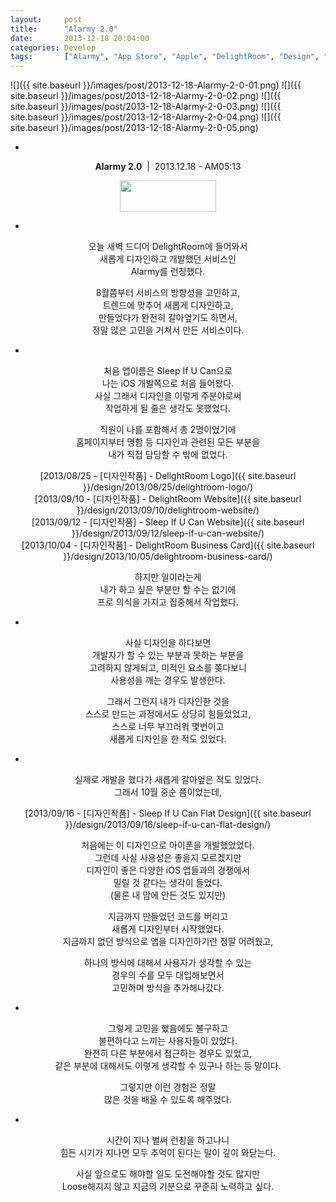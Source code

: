 ```yaml
---
layout: 	post
title:  	"Alarmy 2.0"
date:   	2013-12-18 20:04:00
categories: Develop
tags:		["Alarmy", "App Store", "Apple", "DelightRoom", "Design", "Develop", "iOS", "Sleep If U Can", "일기"]
---
```


<span class="imgslider" data-slick='{"infinite":true, "slidesToShow":2, "slidesToScroll":2}'>
![]({{ site.baseurl }}/images/post/2013-12-18-Alarmy-2-0-01.png)
![]({{ site.baseurl }}/images/post/2013-12-18-Alarmy-2-0-02.png)
![]({{ site.baseurl }}/images/post/2013-12-18-Alarmy-2-0-03.png)
![]({{ site.baseurl }}/images/post/2013-12-18-Alarmy-2-0-04.png)
![]({{ site.baseurl }}/images/post/2013-12-18-Alarmy-2-0-05.png)
</span>

<center>

-

**Alarmy 2.0**&nbsp;&nbsp;|&nbsp;&nbsp;2013.12.18 - AM05:13

[<img src="{{ site.baseurl }}/images/appstore-icon.png" style="width:154px;height:50px;margin:auto" />](https://itunes.apple.com/kr/app/alarmy-sleep-if-u-can/id609598558)

-

오늘 새벽 드디어 DelightRoom에 들어와서<br />
새롭게 디자인하고 개발했던 서비스인<br />
Alarmy를 런칭했다.<br />

8월쯤부터 서비스의 방향성을 고민하고,<br />
트렌드에 맞추어 새롭게 디자인하고,<br />
만들었다가 완전히 갈아엎기도 하면서,<br />
정말 많은 고민을 거쳐서 만든 서비스이다.<br />

-

처음 앱이름은 Sleep If U Can으로<br />
나는 iOS 개발쪽으로 처음 들어왔다.<br />
사실 그래서 디자인을 이렇게 주분야로써<br />
작업하게 될 줄은 생각도 못했었다.<br />

직원이 나를 포함해서 총 2명이었기에<br />
홈페이지부터 명함 등 디자인과 관련된 모든 부분을<br />
내가 직접 담당할 수 밖에 없었다.<br />

[2013/08/25 - [디자인작품] - DelightRoom Logo]({{ site.baseurl }}/design/2013/08/25/delightroom-logo/)<br />
[2013/09/10 - [디자인작품] - DelightRoom Website]({{ site.baseurl }}/design/2013/09/10/delightroom-website/)<br />
[2013/09/12 - [디자인작품] - Sleep If U Can Website]({{ site.baseurl }}/design/2013/09/12/sleep-if-u-can-website/)<br />
[2013/10/04 - [디자인작품] - DelightRoom Business Card]({{ site.baseurl }}/design/2013/10/05/delightroom-business-card/)<br />

하지만 일이라는게<br />
내가 하고 싶은 부분만 할 수는 없기에<br />
프로 의식을 가지고 집중해서 작업했다.<br />

-

사실 디자인을 하다보면<br />
개발자가 할 수 있는 부분과 못하는 부분을<br />
고려하지 않게되고, 미적인 요소를 쫒다보니<br />
사용성을 깨는 경우도 발생한다.<br />

그래서 그런지 내가 디자인한 것을<br />
스스로 만드는 과정에서도 상당히 힘들었었고,<br />
스스로 너무 부끄러워 몇번이고<br />
새롭게 디자인을 한 적도 있었다.<br />

-

실제로 개발을 했다가 새롭게 갈아엎은 적도 있었다.<br />
그래서 10월 중순 쯤이었는데,<br />

[2013/09/16 - [디자인작품] - Sleep If U Can Flat Design]({{ site.baseurl }}/design/2013/09/16/sleep-if-u-can-flat-design/)<br />

처음에는 이 디자인으로 아이폰을 개발했었었다.<br />
그런데 사실 사용성은 좋을지 모르겠지만<br />
디자인이 좋은 다양한 iOS 앱들과의 경쟁에서<br />
밀릴 것 같다는 생각이 들었다.<br />
(물론 내 맘에 안든 것도 있지만)<br />

지금까지 만들었던 코드를 버리고<br />
새롭게 디자인부터 시작했었다.<br />
지금까지 없던 방식으로 앱을 디자인하기란 정말 어려웠고,<br />

하나의 방식에 대해서 사용자가 생각할 수 있는<br />
경우의 수를 모두 대입해보면서<br />
고민하며 방식을 추가해나갔다.<br />

-

그렇게 고민을 했음에도 불구하고<br />
불편하다고 느끼는 사용자들이 있었다.<br />
완전히 다른 부분에서 접근하는 경우도 있었고,<br />
같은 부분에 대해서도 이렇게 생각할 수 있구나 하는 등 말이다.<br />

그렇지만 이런 경험은 정말<br />
많은 것을 배울 수 있도록 해주었다.<br />

-

시간이 지나 벌써 런칭을 하고나니<br />
힘든 시기가 지나면 모두 추억이 된다는 말이 깊이 와닫는다.<br />

사실 앞으로도 해야할 일도 도전해야할 것도 많지만<br />
Loose해지지 않고 지금의 기분으로 꾸준히 노력하고 싶다.<br />
<br />

</center>
